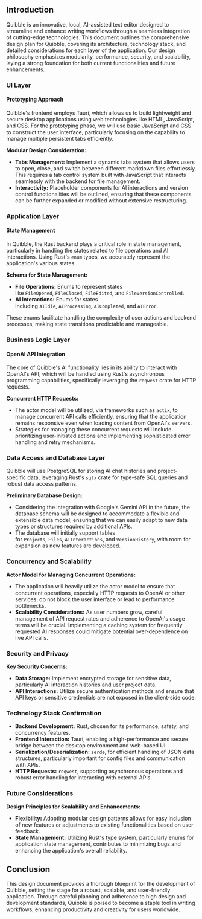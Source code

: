 ## Introduction

Quibble is an innovative, local, AI-assisted text editor designed to streamline and enhance writing workflows through a seamless integration of cutting-edge technologies. This document outlines the comprehensive design plan for Quibble, covering its architecture, technology stack, and detailed considerations for each layer of the application. Our design philosophy emphasizes modularity, performance, security, and scalability, laying a strong foundation for both current functionalities and future enhancements.

### UI Layer

#### Prototyping Approach

Quibble's frontend employs Tauri, which allows us to build lightweight and secure desktop applications using web technologies like HTML, JavaScript, and CSS. For the prototyping phase, we will use basic JavaScript and CSS to construct the user interface, particularly focusing on the capability to manage multiple persistent tabs efficiently.

**Modular Design Consideration:**

- **Tabs Management:** Implement a dynamic tabs system that allows users to open, close, and switch between different markdown files effortlessly. This requires a tab control system built with JavaScript that interacts seamlessly with the backend for file management.
- **Interactivity:** Placeholder components for AI interactions and version control functionalities will be outlined, ensuring that these components can be further expanded or modified without extensive restructuring.

### Application Layer

#### State Management

In Quibble, the Rust backend plays a critical role in state management, particularly in handling the states related to file operations and AI interactions. Using Rust's `enum` types, we accurately represent the application's various states.

**Schema for State Management:**

- **File Operations:** Enums to represent states like `FileOpened`, `FileClosed`, `FileEdited`, and `FileVersionControlled`.
- **AI Interactions:** Enums for states including `AIIdle`, `AIProcessing`, `AICompleted`, and `AIError`.

These enums facilitate handling the complexity of user actions and backend processes, making state transitions predictable and manageable.

### Business Logic Layer

#### OpenAI API Integration

The core of Quibble's AI functionality lies in its ability to interact with OpenAI's API, which will be handled using Rust's asynchronous programming capabilities, specifically leveraging the `reqwest` crate for HTTP requests.

**Concurrent HTTP Requests:**

- The actor model will be utilized, via frameworks such as `actix`, to manage concurrent API calls efficiently, ensuring that the application remains responsive even when loading content from OpenAI's servers.
- Strategies for managing these concurrent requests will include prioritizing user-initiated actions and implementing sophisticated error handling and retry mechanisms.

### Data Access and Database Layer

Quibble will use PostgreSQL for storing AI chat histories and project-specific data, leveraging Rust's `sqlx` crate for type-safe SQL queries and robust data access patterns.

**Preliminary Database Design:**

- Considering the integration with Google's Gemini API in the future, the database schema will be designed to accommodate a flexible and extensible data model, ensuring that we can easily adapt to new data types or structures required by additional APIs.
- The database will initially support tables for `Projects`, `Files`, `AIInteractions`, and `VersionHistory`, with room for expansion as new features are developed.

### Concurrency and Scalability

<strong>Actor Model for Managing Concurrent Operations:</strong>

- The application will heavily utilize the actor model to ensure that concurrent operations, especially HTTP requests to OpenAI or other services, do not block the user interface or lead to performance bottlenecks.
- **Scalability Considerations:** As user numbers grow, careful management of API request rates and adherence to OpenAI's usage terms will be crucial. Implementing a caching system for frequently requested AI responses could mitigate potential over-dependence on live API calls.

### Security and Privacy

**Key Security Concerns:**

- **Data Storage:** Implement encrypted storage for sensitive data, particularly AI interaction histories and user project data.
- **API Interactions:** Utilize secure authentication methods and ensure that API keys or sensitive credentials are not exposed in the client-side code.

### Technology Stack Confirmation

- **Backend Development:** Rust, chosen for its performance, safety, and concurrency features.
- **Frontend Interaction:** Tauri, enabling a high-performance and secure bridge between the desktop environment and web-based UI.
- **Serialization/Deserialization:** `serde`, for efficient handling of JSON data structures, particularly important for config files and communication with APIs.
- **HTTP Requests:** `reqwest`, supporting asynchronous operations and robust error handling for interacting with external APIs.

### Future Considerations

**Design Principles for Scalability and Enhancements:**

- **Flexibility:** Adopting modular design patterns allows for easy inclusion of new features or adjustments to existing functionalities based on user feedback.
- **State Management:** Utilizing Rust's type system, particularly enums for application state management, contributes to minimizing bugs and enhancing the application's overall reliability.

## Conclusion

This design document provides a thorough blueprint for the development of Quibble, setting the stage for a robust, scalable, and user-friendly application. Through careful planning and adherence to high design and development standards, Quibble is poised to become a staple tool in writing workflows, enhancing productivity and creativity for users worldwide.